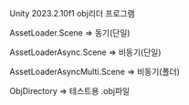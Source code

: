 Unity 2023.2.10f1 
obj리더 프로그램 

AssetLoader.Scene           => 동기(단일)

AssetLoaderAsync.Scene      => 비동기(단일)

AssetLoaderAsyncMulti.Scene => 비동기(폴더) 

ObjDirectory                => 테스트용 .obj파일

